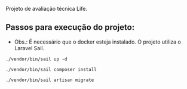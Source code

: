 Projeto de avaliação técnica Life.

## Passos para execução do projeto:

* Obs.: É necessário que o docker esteja instalado. O projeto utiliza o Laravel Sail.

```shell
./vendor/bin/sail up -d
```
```shell
./vendor/bin/sail composer install
```

```shell
./vendor/bin/sail artisan migrate
```
